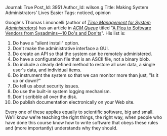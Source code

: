 Journal: True
Post_Id: 3951
Author_Id: wilson.g
Title: Making System Administrators' Lives Easier
Tags: noticed, opinion

<p>Google's Thomas Limoncelli (author of <a href="http://www.amazon.com/Management-System-Administrators-Thomas-Limoncelli/dp/0596007833"><em>Time Management for System Administrators</em></a>) has an article in <a href="http://queue.acm.org"><em>ACM Queue</em></a> titled "<a href="http://queue.acm.org/detail.cfm?id=1921361">A Plea to Software Vendors from Sysadmins&mdash;10 Do's and Don'ts</a>". His list is:</p>
<ol>
<li>Do have a "silent install" option.</li>
<li>Don't make the administrative interface a GUI.</li>
<li>Do create an API so that the system can be remotely administered.</li>
<li>Do have a configuration file that is an ASCII file, not a binary blob.</li>
<li>Do include a clearly defined method to restore all user data, a single user's data, and individual items.</li>
<li>Do instrument the system so that we can monitor more than just, "Is it up or down?"</li>
<li>Do tell us about security issues.</li>
<li>Do use the built-in system logging mechanism.</li>
<li>Don't scribble all over the disk.</li>
<li>Do publish documentation electronically on your Web site.</li>
</ol>
<p>Every one of these applies equally to scientific software, big and small. We'll know we're teaching the right things, the right way, when people who have done this course know how to write software that obeys these rules and (more importantly) understands why they should.</p>
